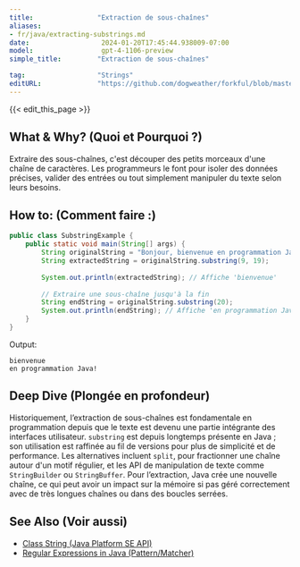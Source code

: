 ```yaml
---
title:                "Extraction de sous-chaînes"
aliases:
- fr/java/extracting-substrings.md
date:                  2024-01-20T17:45:44.938009-07:00
model:                 gpt-4-1106-preview
simple_title:         "Extraction de sous-chaînes"

tag:                  "Strings"
editURL:              "https://github.com/dogweather/forkful/blob/master/content/fr/java/extracting-substrings.md"
---
```


{{< edit_this_page >}}

## What & Why? (Quoi et Pourquoi ?)
Extraire des sous-chaînes, c'est découper des petits morceaux d'une chaîne de caractères. Les programmeurs le font pour isoler des données précises, valider des entrées ou tout simplement manipuler du texte selon leurs besoins.

## How to: (Comment faire :)
```java
public class SubstringExample {
    public static void main(String[] args) {
        String originalString = "Bonjour, bienvenue en programmation Java!";
        String extractedString = originalString.substring(9, 19);
        
        System.out.println(extractedString); // Affiche 'bienvenue'
        
        // Extraire une sous-chaîne jusqu'à la fin
        String endString = originalString.substring(20);
        System.out.println(endString); // Affiche 'en programmation Java!'
    }
}
```
Output:
```
bienvenue
en programmation Java!
```

## Deep Dive (Plongée en profondeur)
Historiquement, l’extraction de sous-chaînes est fondamentale en programmation depuis que le texte est devenu une partie intégrante des interfaces utilisateur. `substring` est depuis longtemps présente en Java ; son utilisation est raffinée au fil de versions pour plus de simplicité et de performance. Les alternatives incluent `split`, pour fractionner une chaîne autour d'un motif régulier, et les API de manipulation de texte comme `StringBuilder` ou `StringBuffer`. Pour l’extraction, Java crée une nouvelle chaîne, ce qui peut avoir un impact sur la mémoire si pas géré correctement avec de très longues chaînes ou dans des boucles serrées.

## See Also (Voir aussi)
- [Class String (Java Platform SE API)](https://docs.oracle.com/javase/7/docs/api/java/lang/String.html#substring(int,int))
- [Regular Expressions in Java (Pattern/Matcher)](https://docs.oracle.com/javase/tutorial/essential/regex/)
